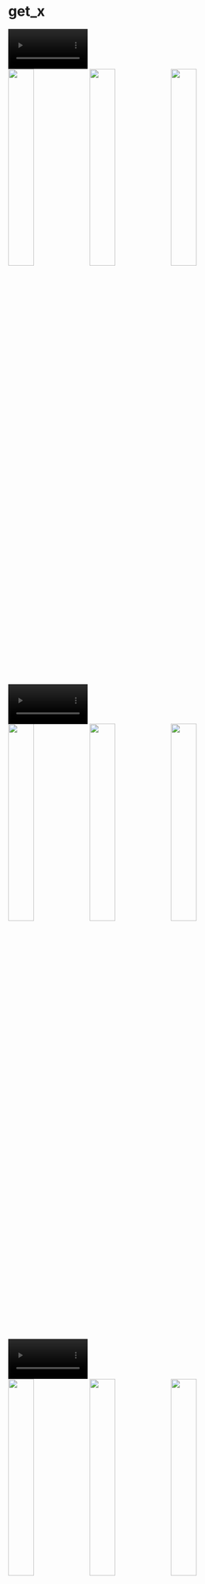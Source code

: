 # get_x
<div>
  
<video src="https://github.com/user-attachments/assets/4f73f966-a5b3-43db-9251-029035ad130e" width = 32%>
  
</div>

<div>  
<img src="https://github.com/user-attachments/assets/51d3f48e-fb95-4132-a4a9-dc7f69acf2a1" width = 32%>
<img src="https://github.com/user-attachments/assets/8e868a0c-3fee-4aed-bd04-7a896f7289fa" width = 32%>
<img src="https://github.com/user-attachments/assets/1222a6a1-eda0-4f9a-b1fd-18dfb317b7f1" width = 32%>
  
<video src="https://github.com/user-attachments/assets/7b2b4f2b-e24d-44e2-902d-ebd8c64ab33b" width = 32%>

</div>

<div>  
<img src="" width = 32%>
<img src="" width = 32%>
<img src="" width = 32%>

<video src="https://github.com/user-attachments/assets/7b2b4f2b-e24d-44e2-902d-ebd8c64ab33b" width = 32%>

  
</div>
<div> 
<img src="" width = 32%>
<img src="" width = 32%>
<img src="" width = 32%>
<video src="https://github.com/user-attachments/assets/7b2b4f2b-e24d-44e2-902d-ebd8c64ab33b" width = 32%>

  
</div>
<div> 
<img src="" width = 32%>
<img src="" width = 32%>
<img src="" width = 32%>

<video src="https://github.com/user-attachments/assets/7b2b4f2b-e24d-44e2-902d-ebd8c64ab33b" width = 32%>

  
</div>
